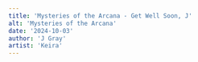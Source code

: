 ```yaml
---
title: 'Mysteries of the Arcana - Get Well Soon, J'
alt: 'Mysteries of the Arcana'
date: '2024-10-03'
author: 'J Gray'
artist: 'Keira'
---
```

